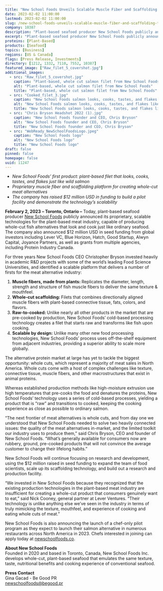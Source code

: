 ```yaml
---
title: "New School Foods Unveils Scalable Muscle Fiber and Scaffolding Technology for Whole-Cut Meat Alternatives"
date: 2023-02-02 11:00:00
lastmod: 2023-02-02 11:00:00
slug: /new-school-foods-unveils-scalable-muscle-fiber-and-scaffolding-technology-whole-cut-meat
company: 10387
description: "Plant-based seafood producer New School Foods publicly announces its proprietary, scalable technologies for the plant-based meat industry, capable of producing whole-cut fish alternatives that look and cook just like ordinary seafood."
excerpt: "Plant-based seafood producer New School Foods publicly announces its proprietary, scalable technologies for the plant-based meat industry, capable of producing whole-cut fish alternatives that look and cook just like ordinary seafood."
proteins: [Plant-Based]
products: [Seafood]
topics: [Business]
regions: [US & Canada]
flags: [Press Release, Investments]
directory: [1212, 1332, 7110, 7552, 10387]
featured_image: ["Raw_filet_5_covershot.jpg"]
additional_images:
  - src: "Raw_filet_5_covershot.jpg"
    caption: "Plant-based, whole cut salmon filet from New School Foods"
    alt: "Plant-based, whole cut salmon filet from New School Foods"
    title: "Plant-based, whole cut salmon filet from New School Foods"
  - src: "Cooked_filet_3.jpg"
    caption: "New School Foods salmon looks, cooks, tastes, and flakes like ordinary fish"
    alt: "New School Foods salmon looks, cooks, tastes, and flakes like ordinary fish"
    title: "New School Foods salmon looks, cooks, tastes, and flakes like ordinary fish"
  - src: "Chris Bryson Headshot 2022 (1).jpg"
    caption: "New School Foods founder and CEO, Chris Bryson"
    alt: "New School Foods founder and CEO, Chris Bryson"
    title: "New School Foods founder and CEO, Chris Bryson"
  - src: "WebReady_NewSchoolFoodsLogo.jpeg"
    caption: "New School Foods logo"
    alt: "New School Foods logo"
    title: "New School Foods logo"
draft: false
pinned: false
homepage: false
uuid: 11247
---
```

<ul>
<li><em>New School Foods’ first product: plant-based filet that looks, cooks, tastes, and flakes just like wild salmon</em></li>
<li><em>Proprietary muscle fiber and scaffolding platform for creating whole-cut meat alternatives</em></li>
<li><em>The company has raised $12 million USD in funding to build a pilot facility and demonstrate the technology’s scalability</em></li>
</ul>
<p><strong>February 2, 2023</strong> <strong>– Toronto, Ontario –</strong> Today, plant-based seafood producer <a href="https://www.newschoolfoods.co/">New School Foods</a> publicly announced its proprietary, scalable technologies for the plant-based meat industry, capable of producing whole-cut fish alternatives that look and cook just like ordinary seafood. The company also announced $12 million USD in seed funding from global investors including Lever VC, Blue Horizon, Hatch, Good Startup, Alwyn Capital, Joyance Partners, as well as grants from multiple agencies, including Protein Industry Canada.</p>
<p>For three years New School Foods CEO Christopher Bryson invested heavily in academic R&D projects with some of the world’s leading Food Science Universities, and identified a scalable platform that delivers a number of firsts for the meat alternative industry:</p>
<ol>
<li><strong>Muscle fibers, made from plants: </strong>Replicates the diameter, length, strength and structure of fish muscle fibers to deliver the same texture & mouthfeel.</li>
<li><strong>Whole-cut scaffolding: </strong>Filets that combines directionally aligned muscle fibers with plant-based connective tissue, fats, colors, and flavors.</li>
<li><strong>Raw-to-cooked: </strong>Unlike nearly all other products in the market that are pre-cooked by production, New School Foods’ cold-based processing technology creates a filet that starts raw and transforms like fish upon cooking.</li>
<li><strong>Scalable by design:</strong> Unlike many other new food processing technologies, New School Foods’ process uses off-the-shelf equipment from adjacent industries, providing a superior ability to scale more globally.</li>
</ol>
<p>The alternative protein market at large has yet to tackle the biggest opportunity: whole cuts, which represent a majority of meat sales in North America. Whole cuts come with a host of complex challenges like texture, connective tissue, muscle fibers, and other macrostructures that exist in animal proteins.</p>
<p>Whereas established production methods like high-moisture extrusion use high temperatures that pre-cooks the food and denatures the proteins, New School Foods’ technology uses a series of cold-based processes, yielding a product that is “raw” and transitions to cooked, keeping the cooking experience as close as possible to ordinary salmon.</p>
<p>“The next frontier of meat alternatives is whole cuts, and from day one we understood that New School Foods needed to solve two heavily connected issues: the quality of the meat alternatives in-market, and the limited toolkit our industry uses to produce them,” said Chris Bryson, CEO and founder of New School Foods. “What’s generally available for consumers now are rubbery, ground, pre-cooked products that will not convince the average customer to change their lifelong habits.”</p>
<p>New School Foods will continue focusing on research and development, using the $12 million raised in seed funding to expand the team of food scientists, scale up its scaffolding technology, and build out a research and production facility. </p>
<p>“We invested in New School Foods because they recognized that the existing production technologies in the plant-based meat industry are insufficient for creating a whole-cut product that consumers genuinely want to eat,” said Nick Cooney, general partner at Lever Ventures. “Their technology is unlike anything else we’ve seen in the industry in terms of truly mimicking the texture, mouthfeel, and experience of cooking and eating whole cuts of meat.”</p>
<p>New School Foods is also announcing the launch of a chef-only pilot program as they expect to launch their salmon alternative in numerous restaurants across North America in 2023. Chefs interested in joining can apply today at <a href="http://newschoolfoods.co">newschoolfoods.co</a>.</p>
<p><strong>About New School Foods</strong><br />
Founded in 2020 and based in Toronto, Canada, New School Foods Inc. develops whole-cut, plant-based seafood that emulates the same texture, taste, nutritional benefits and cooking experience of conventional seafood.</p>
<p><strong>Press Contact</strong><br />
Gina Gacad - Be Good PR<br />
<a href="mailto:newschoolfoods@begood.pr">newschoolfoods@begood.pr</a></p>
